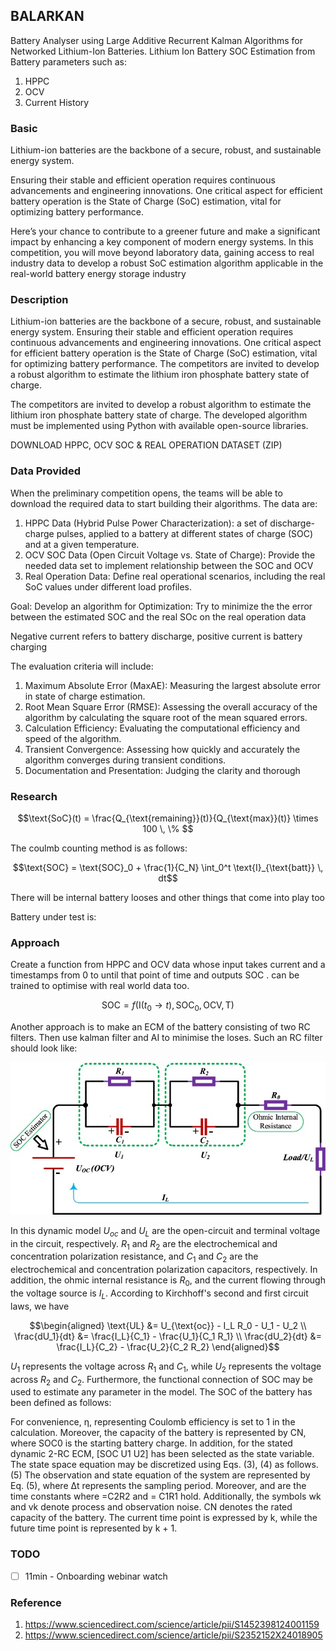 ## BALARKAN
Battery Analyser using Large Additive Recurrent Kalman Algorithms for Networked Lithium-Ion Batteries. 
Lithium Ion Battery SOC Estimation from Battery parameters such as:

1. HPPC
2. OCV
3. Current History

### Basic 
Lithium-ion batteries are the backbone of a secure, robust, and sustainable energy system.

Ensuring their stable and efficient operation requires continuous advancements and engineering innovations. One critical aspect for efficient battery operation is the State of Charge (SoC) estimation, vital for optimizing battery performance.

Here’s your chance to contribute to a greener future and make a significant impact by enhancing a key component of modern energy systems. In this competition, you will move beyond laboratory data, gaining access to real industry data to develop a robust SoC estimation algorithm applicable in the real-world battery energy storage industry

### Description
Lithium-ion batteries are the backbone of a secure, robust, and sustainable
energy system.
Ensuring their stable and efficient operation requires continuous advancements and
engineering innovations. One critical aspect for efficient battery operation is the
State of Charge (SoC) estimation, vital for optimizing battery performance.
The competitors are invited to develop a robust algorithm to estimate the lithium
iron phosphate battery state of charge.

The competitors are invited to develop a robust algorithm to estimate the lithium iron phosphate battery state of charge.
The developed algorithm must be implemented using Python with available open-source libraries.

DOWNLOAD HPPC, OCV SOC & REAL OPERATION DATASET (ZIP)


### Data Provided

When the preliminary competition opens, the teams will be able to download the
required data to start building their algorithms. The data are:

1) HPPC Data (Hybrid Pulse Power Characterization): a set of discharge-charge pulses, applied to a battery at different states of charge (SOC) and at a given temperature.
2) OCV SOC Data (Open Circuit Voltage vs. State of Charge): Provide the needed data set to implement relationship between the SOC and OCV
3) Real Operation Data: Define real operational scenarios, including the real SoC values under different load profiles.

Goal:
Develop an algorithm for Optimization: Try to minimize the the error between the
estimated SOC and the real SOc on the real operation data

Negative current refers to battery discharge, positive current is battery charging

The evaluation criteria will include:
1. Maximum Absolute Error (MaxAE): Measuring the largest absolute error in state of charge estimation.
2. Root Mean Square Error (RMSE): Assessing the overall accuracy of the algorithm by calculating the square root of the mean squared errors.
3. Calculation Efficiency: Evaluating the computational efficiency and speed of the algorithm.
4. Transient Convergence: Assessing how quickly and accurately the algorithm converges during transient conditions.
5. Documentation and Presentation: Judging the clarity and thorough

### Research
```math
\text{SoC}(t) = \frac{Q_{\text{remaining}}(t)}{Q_{\text{max}}(t)} \times 100 \, \% 
```
The coulmb counting method is as follows:
```math
\text{SOC} = \text{SOC}_0 + \frac{1}{C_N} \int_0^t \text{I}_{\text{batt}} \, dt
```

There will be internal battery looses and other things that come into play too

Battery under test is: 

### Approach
Create a function from HPPC and OCV data whose input takes current and a timestamps from 0 to until that point of time and outputs SOC . can be trained to optimise with real world data too.

```math
\text{SOC} = f(\text{I}(t_0\rightarrow t), \text{SOC}_0, \text{OCV},\text{T})
```

Another approach is to make an ECM of the battery consisting of two RC filters. Then use kalman filter and AI to minimise the loses.
Such an RC filter should look like:

![ECM RC Model](/doc_assets/model.jpg)

In this dynamic model $U_{oc}$ and $U_L$ are the open-circuit and terminal voltage in the circuit, respectively. $R_1$ and $R_2$ are the electrochemical and concentration polarization resistance, and $C_1$ and $C_2$ are the electrochemical and concentration polarization capacitors, respectively. In addition, the ohmic internal resistance is $R_0$, and the current flowing through the voltage source is $I_L$. According to Kirchhoff's second and first circuit laws, we have

```math
\begin{aligned}
\text{UL} &= U_{\text{oc}} - I_L R_0 - U_1 - U_2 \\
\frac{dU_1}{dt} &= \frac{I_L}{C_1} - \frac{U_1}{C_1 R_1} \\
\frac{dU_2}{dt} &= \frac{I_L}{C_2} - \frac{U_2}{C_2 R_2}
\end{aligned}
```

$U_1$ represents the voltage across $R_1$ and $C_1$, while $U_2$ represents the voltage across $R_2$ and $C_2$. Furthermore, the functional connection of SOC may be used to estimate any parameter in the model. The SOC of the battery has been defined as follows:


For convenience, η, representing Coulomb efficiency is set to 1 in the calculation. Moreover, the capacity of the battery is represented by CN, where SOC0 is the starting battery charge. In addition, for the stated dynamic 2-RC ECM, [SOC U1 U2] has been selected as the state variable. The state space equation may be discretized using Eqs. (3), (4) as follows.
(5)
The observation and state equation of the system are represented by Eq. (5), where Δt represents the sampling period. Moreover, 
 and 
 are the time constants where 
=C2R2 and 
 = C1R1 hold. Additionally, the symbols wk and vk denote process and observation noise. CN denotes the rated capacity of the battery. The current time point is expressed by k, while the future time point is represented by k + 1.

### TODO
- [ ] 11min - Onboarding webinar watch

### Reference

1. https://www.sciencedirect.com/science/article/pii/S1452398124001159
2. https://www.sciencedirect.com/science/article/pii/S2352152X24018905